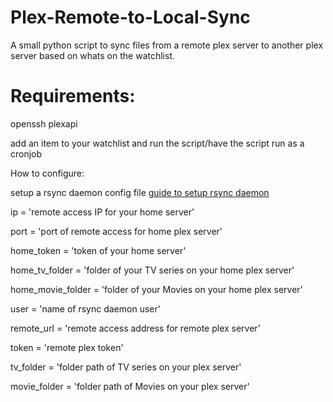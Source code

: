 # Plex-Remote-to-Local-Sync
A small python script to sync files from a remote plex server to another plex server based on whats on the watchlist.

# Requirements:
openssh 
plexapi



add an item to your watchlist and run the script/have the script run as a cronjob



How to configure:

setup a rsync daemon config file [guide to setup rsync daemon](https://www.atlantic.net/vps-hosting/how-to-setup-rsync-daemon-linux-server/)

ip = 'remote access IP for your home server'

port = 'port of remote access for home plex server'

home_token = 'token of your home server'

home_tv_folder = 'folder of your TV series on your home plex server'

home_movie_folder = 'folder of your Movies on your home plex server'

user = 'name of rsync daemon user'

remote_url = 'remote access address for remote plex server'

token = 'remote plex token'

tv_folder = 'folder path of TV series on your plex server'

movie_folder = 'folder path of Movies on your plex server'
